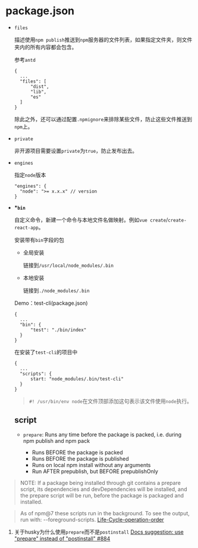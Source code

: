 # package.json

- `files`

  描述使用`npm publish`推送到`npm`服务器的文件列表，如果指定文件夹，则文件夹内的所有内容都会包含。

  参考`antd`

  ```
  {
  	...
  	"files": [
  		"dist",
  		"lib",
  		"es"
  	]
  }
  ```

  除此之外，还可以通过配置`.npmignore`来排除某些文件，防止这些文件推送到`npm`上。

- `private`

  非开源项目需要设置`private`为`true`，防止发布出去。

- `engines`

  指定`node`版本

  ```
  "engines": {
  	"node": ">= x.x.x" // version
  }
  ```

- **\*`bin`**

  自定义命令，新建一个命令与本地文件名做映射。例如`vue create`/`create-react-app`。

  安装带有`bin`字段的包

  - 全局安装

    链接到`/usr/local/node_modules/.bin`

  - 本地安装

    链接到`./node_modules/.bin`

  Demo：test-cli(package.json)

  ```
  {
  	...
  	"bin": {
  		"test": "./bin/index"
  	}
  }
  ```

  在安装了`test-cli`的项目中

  ```
  {
  	...
  	"scripts": {
  		start: "node_modules/.bin/test-cli"
  	}
  }
  ```

  > `#! /usr/bin/env node`在文件顶部添加这句表示该文件使用`node`执行。

  ## script

  - `prepare`:
    Runs any time before the package is packed, i.e. during npm publish and npm pack

    - Runs BEFORE the package is packed
    - Runs BEFORE the package is published
    - Runs on local npm install without any arguments
    - Run AFTER prepublish, but BEFORE prepublishOnly

> NOTE: If a package being installed through git contains a prepare script, its dependencies and devDependencies will be installed, and the prepare script will be run, before the package is packaged and installed.

> As of npm@7 these scripts run in the background. To see the output, run with: --foreground-scripts.
> [Life-Cycle-operation-order](https://docs.npmjs.com/cli/v7/using-npm/scripts#life-cycle-operation-order)
  1. 关于husky为什么使用`prepare`而不是`postinstall`
  [Docs suggestion: use "prepare" instead of "postinstall" #884](https://github.com/typicode/husky/issues/884)
